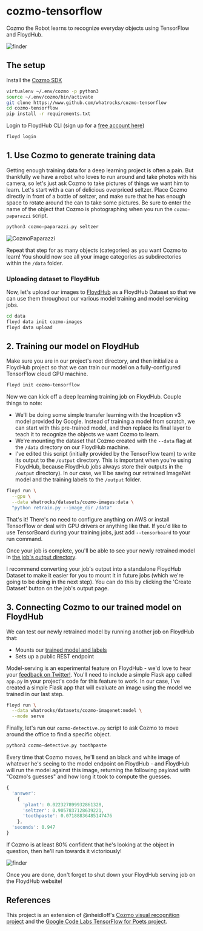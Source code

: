 # cozmo-tensorflow
Cozmo the Robot learns to recognize everyday objects using TensorFlow and FloydHub.

![finder](assets/cozmo-detective.gif)

## The setup

Install the [Cozmo SDK](http://cozmosdk.anki.com/docs/)
```bash
virtualenv ~/.env/cozmo -p python3
source ~/.env/cozmo/bin/activate
git clone https://www.github.com/whatrocks/cozmo-tensorflow
cd cozmo-tensorflow
pip install -r requirements.txt
```

Login to FloydHub CLI (sign up for a [free account here](https://www.floydhub.com/plans))
```bash
floyd login
```

## 1. Use Cozmo to generate training data

Getting enough training data for a deep learning project is often a pain. But thankfully we have a robot who loves to run around and take photos with his camera, so let's just ask Cozmo to take pictures of things we want him to learn. Let's start with a can of delicious overpriced seltzer. Place Cozmo directly in front of a bottle of seltzer, and make sure that he has enough space to rotate around the can to take some pictures. Be sure to enter the name of the object that Cozmo is photographing when you run the `cozmo-paparazzi` script.
```bash
python3 cozmo-paparazzi.py seltzer
```

![CozmoPaparazzi](assets/cozmo-paparazzi.gif)

Repeat that step for as many objects (categories) as you want Cozmo to learn! You should now see all your image categories as subdirectories within the `/data` folder.

### Uploading dataset to FloydHub

Now, let's upload our images to [FloydHub](https://www.floydhub.com/whatrocks/datasets/cozmo-images) as a FloydHub Dataset so that we can use them throughout our various model training and model servicing jobs.

```bash
cd data
floyd data init cozmo-images
floyd data upload
```

## 2. Training our model on FloydHub

Make sure you are in our project's root directory, and then initialize a FloydHub project so that we can train our model on a fully-configured TensorFlow cloud GPU machine.

```bash
floyd init cozmo-tensorflow
```

Now we can kick off a deep learning training job on FloydHub. Couple things to note:

* We'll be doing some simple transfer learning with the Inception v3 model provided by Google. Instead of training a model from scratch, we can start with this pre-trained model, and then replace its final layer to teach it to recognize the objects we want Cozmo to learn.
* We're mounting the dataset that Cozmo created with the `--data` flag at the `/data` directory on our FloydHub machine.
* I've edited this script (initially provided by the TensorFlow team) to write its output to the `/output` directory. This is important when you're using FloydHub, because FloydHub jobs always store their outputs in the `/output` directory). In our case, we'll be saving our retrained ImageNet model and the training labels to the `/output` folder.

```bash
floyd run \
  --gpu \
  --data whatrocks/datasets/cozmo-images:data \
  "python retrain.py --image_dir /data"
```

That's it! There's no need to configure anything on AWS or install TensorFlow or deal with GPU drivers or anything like that. If you'd like to use TensorBoard during your training jobs, just add `--tensorboard` to your run command.

Once your job is complete, you'll be able to see your newly retrained model in [the job's output directory](https://www.floydhub.com/whatrocks/projects/cozmo-tensorflow/8/output). 

I recommend converting your job's output into a standalone FloydHub Dataset to make it easier for you to mount it in future jobs (which we're going to be doing in the next step). You can do this by clicking the 'Create Dataset' button on the job's output page.

## 3. Connecting Cozmo to our trained model on FloydHub

We can test our newly retrained model by running another job on FloydHub that:

* Mounts our [trained model and labels](https://www.floydhub.com/whatrocks/datasets/cozmo-imagenet)
* Sets up a public REST endpoint

Model-serving is an experimental feature on FloydHub - we'd love to hear your [feedback on Twitter!](https://www.twitter.com/floydhub_). You'll need to include a simple Flask app called `app.py` in your project's code for this feature to work. In our case, I've created a simple Flask app that will evaluate an image using the model we trained in our last step.

```bash
floyd run \
  --data whatrocks/datasets/cozmo-imagenet:model \
  --mode serve
```

Finally, let's run our `cozmo-detective.py` script to ask Cozmo to move around the office to find a specific object. 

```bash
python3 cozmo-detective.py toothpaste
```

Every time that Cozmo moves, he'll send an black and white image of whatever he's seeing to the model endpoint on FloydHub - and FloydHub will run the model against this image, returning the following payload with "Cozmo's guesses" and how long it took to compute the guesses.

```javascript
{
  'answer': 
    {
      'plant': 0.022327899932861328, 
      'seltzer': 0.9057837128639221, 
      'toothpaste': 0.07188836485147476
    }, 
  'seconds': 0.947
}
```

If Cozmo is at least 80% confident that he's looking at the object in question, then he'll run towards it victoriously! 

![finder](assets/cozmo-detective.gif)

Once you are done, don't forget to shut down your FloydHub serving job on the FloydHub website!

## References

This project is an extension of @nheidloff's [Cozmo visual recognition project](https://github.com/nheidloff/visual-recognition-for-cozmo-with-tensorflow) and the [Google Code Labs TensorFlow for Poets project](https://codelabs.developers.google.com/codelabs/tensorflow-for-poets/#0).
